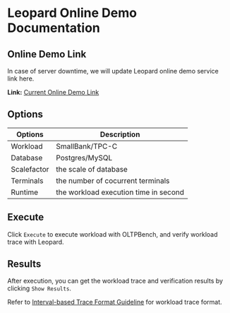 # Leopard Online Demo Documentation

## Online Demo Link
In case of server downtime, we will update Leopard online demo service link here.  

**Link:** [Current Online Demo Link](http://106.75.210.54/)

## Options

| Options     | Description                            |
|-------------|----------------------------------------|
| Workload    | SmallBank/TPC-C                        |
| Database    | Postgres/MySQL                         |
| Scalefactor | the scale of database                  |
| Terminals   | the number of cocurrent terminals      |
| Runtime     | the workload execution time in second |

## Execute

Click `Execute` to execute workload with OLTPBench, and verify workload trace with Leopard.

## Results

After execution, you can get the workload trace and verification results by clicking `Show Results`.

Refer to [Interval-based Trace Format Guideline](./Interval-based%20Trace%20Format%20Guideline.pdf) for workload trace format.

